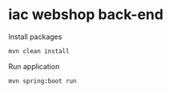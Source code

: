 # iac webshop back-end

Install packages
```bash
mvn clean install
```

Run application
```bash
mvn spring:boot run
```